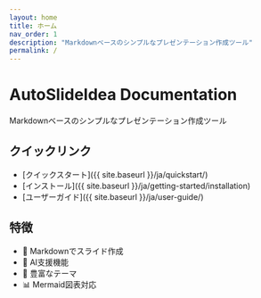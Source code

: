 ```yaml
---
layout: home
title: ホーム
nav_order: 1
description: "Markdownベースのシンプルなプレゼンテーション作成ツール"
permalink: /
---
```


# AutoSlideIdea Documentation

Markdownベースのシンプルなプレゼンテーション作成ツール

## クイックリンク

- [クイックスタート]({{ site.baseurl }}/ja/quickstart/)
- [インストール]({{ site.baseurl }}/ja/getting-started/installation)
- [ユーザーガイド]({{ site.baseurl }}/ja/user-guide/)

## 特徴

- 📝 Markdownでスライド作成
- 🤖 AI支援機能
- 🎨 豊富なテーマ
- 📊 Mermaid図表対応